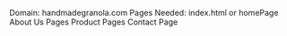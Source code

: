 Domain: handmadegranola.com
Pages Needed:
        index.html or homePage
        About Us Pages
        Product Pages
        Contact Page